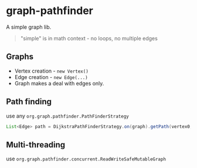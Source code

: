 # graph-pathfinder
A simple graph lib. 
> "simple" is in math context - no loops, no multiple edges
## Graphs
* Vertex creation - `new Vertex()`
* Edge creation - `new Edge(...)`
* Graph makes a deal with edges only. 

## Path finding 
use any `org.graph.pathfinder.PathFinderStrategy`
```java
List<Edge> path = DijkstraPathFinderStrategy.on(graph).getPath(vertex0, vertexN)
```

## Multi-threading
use `org.graph.pathfinder.concurrent.ReadWriteSafeMutableGraph` 
 


